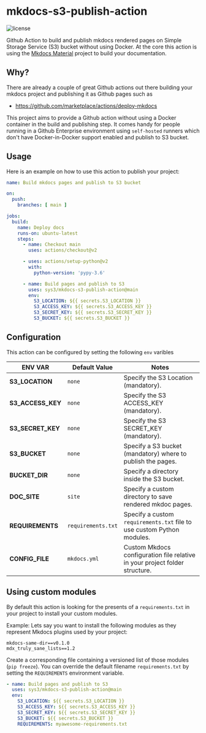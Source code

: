 # mkdocs-s3-publish-action

![license](https://img.shields.io/github/license/sys3/mkdocs-s3-publish-action)

Github Action to build and publish mkdocs rendered pages on Simple Storage Service (S3)
bucket without using Docker.
At the core this action is using the [Mkdocs Material](https://squidfunk.github.io/mkdocs-material/) project
to build your documentation.

## Why?

There are already a couple of great Github actions out there building your mkdocs project
and publishing it as Github pages such as

* <https://github.com/marketplace/actions/deploy-mkdocs>

This project aims to provide a Github action without using a Docker container in the build
and publishing step. It comes handy for people running in a Github Enterprise environment using
`self-hosted` runners which don't have Docker-in-Docker support enabled and publish to S3 bucket.

## Usage

Here is an example on how to use this action to publish your project:

```yaml
name: Build mkdocs pages and publish to S3 bucket

on:
  push:
    branches: [ main ]

jobs:
  build:
    name: Deploy docs
    runs-on: ubuntu-latest
    steps:
      - name: Checkout main
        uses: actions/checkout@v2

      - uses: actions/setup-python@v2
        with:
          python-version: 'pypy-3.6'

      - name: Build pages and publish to S3
        uses: sys3/mkdocs-s3-publish-action@main
        env:
          S3_LOCATION: ${{ secrets.S3_LOCATION }}
          S3_ACCESS_KEY: ${{ secrets.S3_ACCESS_KEY }}
          S3_SECRET_KEY: ${{ secrets.S3_SECRET_KEY }}
          S3_BUCKET: ${{ secrets.S3_BUCKET }}
```

## Configuration

This action can be configured by setting the following `env` varibles

| **ENV VAR**       | **Default Value**  | **Notes**                                                                   |
| ----------------- | ------------------ | --------------------------------------------------------------------------- |
| **S3_LOCATION**   | `none`             | Specify the S3 Location (mandatory).                                        |
| **S3_ACCESS_KEY** | `none`             | Specify the S3 ACCESS_KEY (mandatory).                                      |
| **S3_SECRET_KEY** | `none`             | Specify the S3 SECRET_KEY  (mandatory).                                     |
| **S3_BUCKET**     | `none`             | Specify a S3 bucket (mandatory) where to publish the pages.                 |
| **BUCKET_DIR**    | `none`             | Specify a directory inside the S3 bucket.                                   |
| **DOC_SITE**      | `site`            | Specify a custom directory to save rendered mkdoc pages.                    |
| **REQUIREMENTS**  | `requirements.txt` | Specify a custom `requirements.txt` file to use custom Python modules.      |
| **CONFIG_FILE**   | `mkdocs.yml`       | Custom Mkdocs configuration file relative in your project folder structure. |

## Using custom modules

By default this action is looking for the presents of a `requirements.txt` in your project to install your custom modules.

Example: Lets say you want to install the following modules as they represent Mkdocs plugins used by your project:

```shell
mkdocs-same-dir==v0.1.0
mdx_truly_sane_lists==1.2
```

Create a corresponding file containing a versioned list of those modules (`pip freeze`). You can override the default filename `requirements.txt` by
setting the `REQUIREMENTS` environment variable.

```yaml
- name: Build pages and publish to S3
  uses: sys3/mkdocs-s3-publish-action@main
  env:
    S3_LOCATION: ${{ secrets.S3_LOCATION }}
    S3_ACCESS_KEY: ${{ secrets.S3_ACCESS_KEY }}
    S3_SECRET_KEY: ${{ secrets.S3_SECRET_KEY }}
    S3_BUCKET: ${{ secrets.S3_BUCKET }}
    REQUIREMENTS: myawesome-requirements.txt
```

